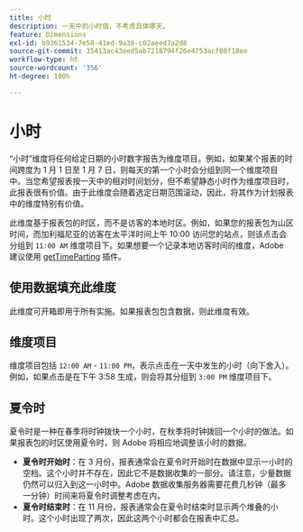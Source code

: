 ```yaml
---
title: 小时
description: 一天中的小时值，不考虑具体哪天。
feature: Dimensions
exl-id: b9361534-7e58-41ed-9a38-c02aeed7a2d8
source-git-commit: 35413ac43eed5ab7218794f26e4753acf08f18ee
workflow-type: ht
source-wordcount: '356'
ht-degree: 100%

---
```


# 小时

“小时”维度将任何给定日期的小时数字报告为维度项目。例如，如果某个报表的时间跨度为 1 月 1 日至 1 月 7 日，则每天的第一个小时会分组到同一个维度项目中。当您希望报表按一天中的相对时间划分，但不希望静态小时作为维度项目时，此报表很有价值。由于此维度会随着选定日期范围滚动，因此，将其作为计划报表中的维度特别有价值。

此维度基于报表包的时区，而不是访客的本地时区。例如，如果您的报表包为山区时间，而加利福尼亚的访客在太平洋时间上午 10:00 访问您的站点，则该点击会分组到 `11:00 AM` 维度项目下。如果想要一个记录本地访客时间的维度，Adobe 建议使用 [getTimeParting](/help/implement/vars/plugins/gettimeparting.md) 插件。

## 使用数据填充此维度

此维度可开箱即用于所有实施。如果报表包包含数据，则此维度有效。

## 维度项目

维度项目包括 `12:00 AM` - `11:00 PM`，表示点击在一天中发生的小时（向下舍入）。例如，如果点击是在下午 3:58 生成，则会将其分组到 `3:00 PM` 维度项目下。

## 夏令时

夏令时是一种在春季将时钟拨快一个小时，在秋季将时钟拨回一个小时的做法。如果报表包的时区使用夏令时，则 Adobe 将相应地调整该小时的数据。

* **夏令时开始时**：在 3 月份，报表通常会在夏令时开始时在数据中显示一小时的空档。这个小时并不存在，因此它不是数据收集的一部分。请注意，少量数据仍然可以归入到这一小时中。Adobe 数据收集服务器需要花费几秒钟（最多一分钟）时间来将夏令时调整考虑在内。
* **夏令时结束时**：在 11 月份，报表通常会在夏令时结束时显示两个堆叠的小时。这个小时出现了两次，因此这两个小时都会在报表中汇总。
